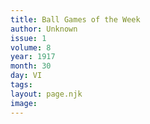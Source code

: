 ```yaml
---
title: Ball Games of the Week
author: Unknown
issue: 1
volume: 8
year: 1917
month: 30
day: VI
tags:
layout: page.njk
image:
---
```



